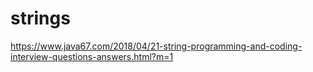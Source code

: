 # strings
https://www.java67.com/2018/04/21-string-programming-and-coding-interview-questions-answers.html?m=1
